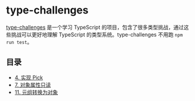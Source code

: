 # type-challenges

[type-challenges](https://github.com/type-challenges/type-challenges) 是一个学习 TypeScript 的项目，包含了很多类型挑战，通过这些挑战可以更好地理解 TypeScript 的类型系统。type-challenges 不用跑 `npm run test`。

## 目录
  
- [4. 实现 Pick](./myPick)
- [7. 对象属性只读](./myReadonly)
- [11. 元组转换为对象](./tupleToObject)
